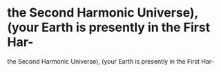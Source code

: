 # the Second Harmonic Universe), (your Earth is presently in the First Har-

the Second Harmonic Universe), (your Earth is presently in the First Har-